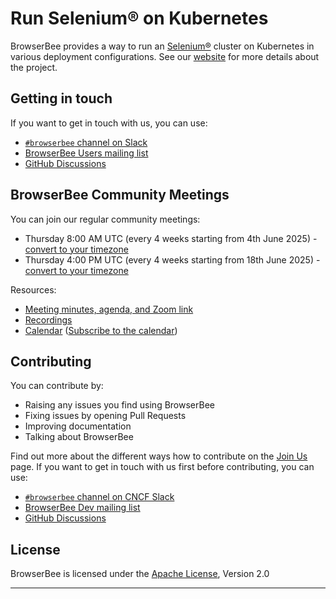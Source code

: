 # Run Selenium® on Kubernetes

BrowserBee provides a way to run an [Selenium®](https://www.selenium.dev/) cluster on Kubernetes in various deployment configurations.
See our [website](https://browserbee.io) for more details about the project.

## Getting in touch

If you want to get in touch with us, you can use:

* [`#browserbee` channel on Slack](https://slack.io/)
* [BrowserBee Users mailing list]()
* [GitHub Discussions](https://github.com/orgs/browserbee/discussions)

## BrowserBee Community Meetings

You can join our regular community meetings:

* Thursday 8:00 AM UTC (every 4 weeks starting from 4th June 2025) - [convert to your timezone](https://www.thetimezoneconverter.com/?t=8%3A00&tz=UTC)
* Thursday 4:00 PM UTC (every 4 weeks starting from 18th June 2025) - [convert to your timezone](https://www.thetimezoneconverter.com/?t=16%3A00&tz=UTC)

Resources:
* [Meeting minutes, agenda, and Zoom link]()
* [Recordings]()
* [Calendar]() ([Subscribe to the calendar]())

## Contributing

You can contribute by:
- Raising any issues you find using BrowserBee
- Fixing issues by opening Pull Requests
- Improving documentation
- Talking about BrowserBee

Find out more about the different ways how to contribute on the [Join Us](https://browserbee.io/join-us/) page.
If you want to get in touch with us first before contributing, you can use:

* [`#browserbee` channel on CNCF Slack](https://slack.cncf.io/)
* [BrowserBee Dev mailing list]()
* [GitHub Discussions](https://github.com/orgs/browserbee/discussions)

## License

BrowserBee is licensed under the [Apache License](https://github.com/browserbee/.github/blob/main/LICENSE), Version 2.0

---
